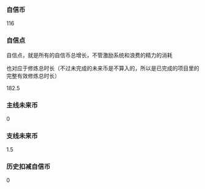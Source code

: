 ### 自信币
116

### 自信点
自信点，就是所有的自信币总增长，不管激励系统和浪费的精力的消耗

也对应于修炼总时长（不过未完成的未来币是不算入的，所以是已完成的项目里的完整有效修炼总时长）

182.5

### 主线未来币
0

### 支线未来币
1.5

### 历史扣减自信币
0
